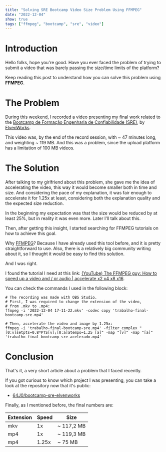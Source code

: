```yaml
---
title: "Solving SRE Bootcamp Video Size Problem Using FFMPEG"
date: "2022-12-04"
show: true
tags: ["ffmpeg", "bootcamp", "sre", "video"]
---
```


# Introduction

Hello folks, hope you're good. Have you ever faced the problem of trying to submit a video that was barely passing the size/time limits of the platform?

Keep reading this post to understand how you can solve this problem using **FFMPEG**.

# The Problem

During this weekend, I recorded a video presenting my final work related to the [Bootcamp de Formação Engenharia de Confiabilidade (SRE)](https://aprenda.elven.works/programas-de-formacao-bootcamp-sre), by [ElvenWorks](https://elven.works/).

This video was, by the end of the record session, with ~ 47 minutes long, and weighting ~ 119 MB. And this was a problem, since the upload platform has a limitation of 100 MB videos.

# The Solution

After talking to my girlfriend about this problem, she gave me the idea of accelerating the video, this way it would become smaller both in time and size. And considering the pace of my explanation, it was fair enough to accelerate it for 1.25x at least, considering both the explanation quality and the expected size reduction.

In the beginning my expectation was that the size would be reduced by at least 25%, but in reality it was even more. Later I'll talk about this.

Then, after getting this insight, I started searching for FFMPEG tutorials on how to achieve this goal.

Why [FFMPEG](https://ffmpeg.org/)? Because I have already used this tool before, and it is pretty straightforward to use. Also, there is a relatively big community writing about it, so I thought it would be easy to find this solution.

And I was right.

I found the tutorial I need at this link: [(YouTube) The FFMPEG guy: How to speed up a video and / or audio | accelerate x2 x4 x8 x16](https://www.youtube.com/watch?v=H2cd6mB-qWY&ab_channel=TheFFMPEGguy).

You can check the commands I used in the following block:

```shell
# The recording was made with OBS Studio.
# First, I was required to change the extension of the video,
# from .mkv to .mp4:
ffmpeg -i '2022-12-04 17-11-22.mkv' -codec copy 'trabalho-final-bootcamp-sre.mp4'

# Then, accelerate the video and image by 1.25x:
ffmpeg -i 'trabalho-final-bootcamp-sre.mp4' -filter_complex "[0:v]setpts=0.8*PTS[v];[0:a]atempo=1.25 [a]" -map "[v]" -map "[a]" 'trabalho-final-bootcamp-sre-acelerado.mp4'
```

# Conclusion

That's it, a very short article about a problem that I faced recently.

If you got curious to know which project I was presenting, you can take a look at the repository now that it's public:

-   [64J0/bootcamp-sre-elvenworks](https://github.com/64J0/bootcamp-sre-elvenworks)

Finally, as I mentioned before, the final numbers are:

| Extension | Speed | Size       |
|--------- |----- |---------- |
| mkv       | 1x    | ~ 117,2 MB |
| mp4       | 1x    | ~ 119,3 MB |
| mp4       | 1.25x | ~ 75 MB    |
